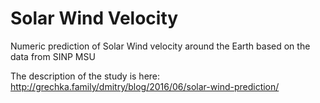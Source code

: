 # Solar Wind Velocity
Numeric prediction of Solar Wind velocity around the Earth based on the data from SINP MSU

The description of the study is here: http://grechka.family/dmitry/blog/2016/06/solar-wind-prediction/
